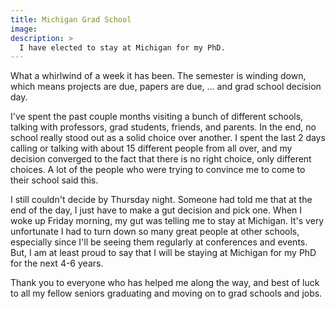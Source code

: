 ```yaml
---
title: Michigan Grad School
image: 
description: >
  I have elected to stay at Michigan for my PhD.
---
```


What a whirlwind of a week it has been. The semester is winding down, which means projects are due, papers are due, ... and grad school decision day.

I've spent the past couple months visiting a bunch of different schools, talking with professors, grad students, friends, and parents. In the end, no school really stood out as a solid choice over another. I spent the last 2 days calling or talking with about 15 different people from all over, and my decision converged to the fact that there is no right choice, only different choices. A lot of the people who were trying to convince me to come to their school said this.

I still couldn't decide by Thursday night. Someone had told me that at the end of the day, I just have to make a gut decision and pick one. When I woke up Friday morning, my gut was telling me to stay at Michigan. It's very unfortunate I had to turn down so many great people at other schools, especially since I'll be seeing them regularly at conferences and events. But, I am at least proud to say that I will be staying at Michigan for my PhD for the next 4-6 years.

Thank you to everyone who has helped me along the way, and best of luck to all my fellow seniors graduating and moving on to grad schools and jobs.
